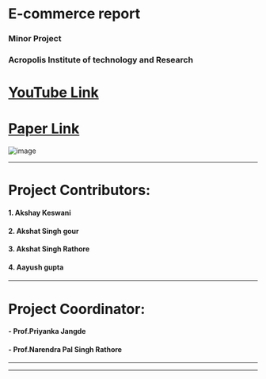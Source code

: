 # E-commerce report 
### Minor Project

### Acropolis Institute of technology and Research
# [YouTube Link](https://youtu.be/gE0hYQYKClg)


# [Paper Link](https://www.irjmets.com/paperdetail.php?paperId=19a5e9a047efc275a1c0da054d22ad1f&title=Sign+Language+Translator+using+OpenCV&authpr=Akshay+Keswani)


![image](https://user-images.githubusercontent.com/71098450/201107174-b153b585-9505-4912-b612-83d45a592a3c.png)

<hr>

# Project Contributors:

#### 1. Akshay Keswani

#### 2. Akshat Singh gour

#### 3. Akshat Singh Rathore

#### 4. Aayush gupta

<hr>

# Project Coordinator:
#### - **Prof.Priyanka Jangde**

#### - **Prof.Narendra Pal Singh Rathore**

<hr>

<hr>
